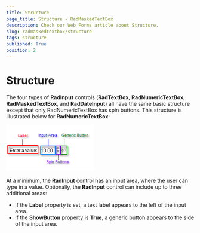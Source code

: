 ```yaml
---
title: Structure
page_title: Structure - RadMaskedTextBox
description: Check our Web Forms article about Structure.
slug: radmaskedtextbox/structure
tags: structure
published: True
position: 2
---
```


# Structure




The four types of **RadInput** controls (**RadTextBox**, **RadNumericTextBox**, **RadMaskedTextBox**, and **RadDateInput**) all have the same basic structure except that only RadNumericTextBox has spin buttons. This structure is illustrated below for **RadNumericTextBox**:

![Structure](images/Structure.png)

At a minimum, the **RadInput** control has an input area, where the user can type in a value. Optionally, the **RadInput** control can include up to three additional areas:

* If the **Label** property is set, a text label appears to the left of the input area.
* If the **ShowButton** property is **True**, a generic button appears to the side of the input area.


